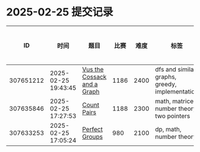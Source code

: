 # 2025-02-25 提交记录

 | ID | 时间 | 题目 | 比赛 | 难度 | 标签 | 结果 | 测试用例 | 运行时间 | 内存消耗 |
 |----|------|-----|-----|------|-----|------|---------|--------|----------|
 | 307651212 | 2025-02-25  19:43:45 | [Vus the Cossack and a Graph](https://codeforces.com/problemset/problem/1186/F) | 1186 | 2400 | dfs and similar, graphs, greedy, implementation | OK | 33 | 2749ms | 36200KB |
 | 307635846 | 2025-02-25  17:27:53 | [Count Pairs](https://codeforces.com/problemset/problem/1188/B) | 1188 | 2300 | math, matrices, number theory, two pointers | OK | 36 | 655ms | 9400KB |
 | 307633253 | 2025-02-25  17:05:24 | [Perfect Groups](https://codeforces.com/problemset/problem/980/D) | 980 | 2100 | dp, math, number theory | OK | 95 | 140ms | 200KB |